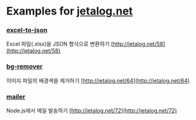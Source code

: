 # Examples for [jetalog.net](http://jetalog.net)

### [excel-to-json](https://github.com/jETA-Kor/examples/tree/master/excel-to-json)
Excel 파일(.xlsx)을 JSON 형식으로 변환하기
[http://jetalog.net/58](http://jetalog.net/58)

### [bg-remover](https://github.com/jETA-Kor/examples/tree/master/bg-remover)
이미지 파일의 배경색을 제거하기
[http://jetalog.net/64](http://jetalog.net/64)

### [mailer](https://github.com/jETA-Kor/examples/tree/master/mailer)
Node.js에서 메일 발송하기
[http://jetalog.net/72](http://jetalog.net/72)
